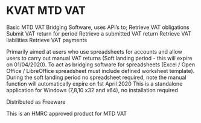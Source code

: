 
# KVAT MTD VAT

Basic MTD VAT Bridging Software, uses API’s to;
Retrieve VAT obligations
Submit VAT return for period
Retrieve a submitted VAT return
Retrieve VAT liabilities
Retrieve VAT payments

Primarily aimed at users who use spreadsheets for accounts and allow users to carry out manual VAT returns (Soft landing period - this will expire on 01/04/2020).
To act as bridging software for spreadsheets (Excel / Open Office / LibreOffice spreadsheet must include defined worksheet template).
During the soft landing period no spreadsheet required, note the manual function will automatically expire on 1st April 2020
This is a standalone application for Windows (7,8,10 x32 and x64), no installation required

Distributed as Freeware

This is an HMRC approved product for MTD VAT
